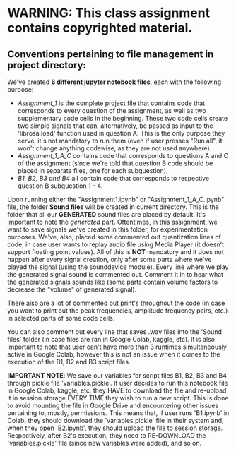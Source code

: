 # WARNING: This class assignment contains copyrighted material.

## Conventions pertaining to file management in project directory:
We've created **6 different jupyter notebook files**, each with the following purpose: 
- *Assignment_1* is the complete project file that contains code that corresponds to every question of the assignment, as well as two supplementary code cells in the beginning. These two code cells create two simple signals that can, alternatively, be passed as input to the 'librosa.load' function used in question A. This is the only purpose they serve, it's not mandatory to run them (even if user presses "Run all", it won't change anything codewise, as they are not used anywhere).
- *Assignment_1_A_C* contains code that corresponds to questions A and C of the assignment (since we're told that question B code should be placed in separate files, one for each subquestion).
- *B1, B2, B3 and B4* all contain code that corresponds to respective question B subquestion 1 - 4. 

Upon running either the "Assignment1.ipynb" or "Assignment_1_A_C.ipynb" file, the folder **Sound files** will be created in current directory. This is the folder that all our **GENERATED** sound files are placed by default. It's important to note the *generated* part. Oftentimes, in this assignment, we want to save signals we've created in this folder, for experimentation purposes. We've, also, placed some commented out quantization lines of code, in case user wants to replay audio file using Media Player (it doesn't support floating point values). All of this is **NOT** mandatory and it does not happen after every signal creation, only after some parts where we've played the signal (using the sounddevice module). Every line where we play the generated signal sound is commented out. Comment it in to hear what the generated signals sounds like (some parts contain volume factors to decrease the "volume" of generated signal).

There also are a lot of commented out print's throughout the code (in case you want to print out the peak frequencies, amplitude frequency pairs, etc.) in selected parts of some code cells.

You can also comment out every line that saves .wav files into the 'Sound files' folder (in case files are ran in Google Colab, kaggle, etc). It is also important to note that user can't have more than 3 runtimes simultaneously active in Google Colab, however this is not an issue when it comes to the execution of the B1, B2 and B3 script files.

**IMPORTANT NOTE**: We save our variables for script files B1, B2, B3 and B4 through pickle file 'variables.pickle'. If user decides to run this notebook file in Google Colab, kaggle, etc, they HAVE to download the file and re-upload it in session storage EVERY TIME they wish to run a new script. This is done to avoid mounting the file in Google Drive and encountering other issues pertaining to, mostly, permissions. This means that, if user runs 'B1.ipynb' in Colab, they should download the 'variables.pickle' file in their system and, when they open 'B2.ipynb', they should upload the file to session storage. Respectively, after B2's execution, they need to RE-DOWNLOAD the 'variables.pickle' file (since new variables were added), and so on.
